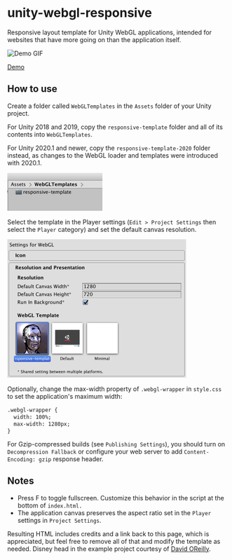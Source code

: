 # unity-webgl-responsive

Responsive layout template for Unity WebGL applications, intended for websites that have more going on than the application itself.

<img src="assets/images/readme-demo.gif" alt="Demo GIF" width="640" height="480"/>

[Demo](https://dom.ink/unity-webgl-responsive/)

## How to use

Create a folder called `WebGLTemplates` in the `Assets` folder of your Unity project.

For Unity 2018 and 2019, copy the `responsive-template` folder and all of its contents into `WebGLTemplates`.

For Unity 2020.1 and newer, copy the `responsive-template-2020` folder instead, as changes to the WebGL loader and templates were introduced with 2020.1.

<img src="assets/images/readme-folder.png" alt="Folder location" width="217" height="87"/>

Select the template in the Player settings (`Edit > Project Settings` then select the `Player` category) and set the default canvas resolution.

<img src="assets/images/readme-template.png" alt="Template settings" width="408" height="316"/>

Optionally, change the max-width property of `.webgl-wrapper` in `style.css` to set the application's maximum width:

```
.webgl-wrapper {
  width: 100%;
  max-width: 1280px;
}
```

For Gzip-compressed builds (see `Publishing Settings`), you should turn on `Decompression Fallback` or configure your web server to add `Content-Encoding: gzip` response header.

## Notes

- Press F to toggle fullscreen. Customize this behavior in the script at the bottom of `index.html.`
- The application canvas preserves the aspect ratio set in the `Player` settings in `Project Settings`.

Resulting HTML includes credits and a link back to this page, which is appreciated, but feel free to remove all of that and modify the template as needed. Disney head in the example project courtesy of [David OReilly](http://www.davidoreilly.com/).
